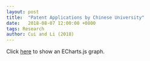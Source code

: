```yaml
---
layout: post
title:  "Patent Applications by Chinese University"
date:   2018-08-07 12:00:00 +0800
tags: Research
author: Cui and Li (2018)
---
```


Click [here](http://htmlpreview.github.io/?https://github.com/DickLiTQ/DickLiTQ.github.io/blob/master/htmls/Patent_CityYear_2000to2016.html) to show an ECharts.js graph.
